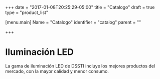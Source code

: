 +++
date = "2017-01-08T20:25:29-05:00"
title = "Catalogo"
draft = true
type = "product_list"

[menu.main]
Name = "Catalogo"
identifier = "catalog"
parent = ""

+++

# Iluminación LED
La gama de iluminación LED de DSSTI incluye los mejores productos del mercado, con la mayor calidad y menor consumo.

